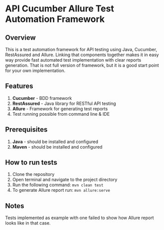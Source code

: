 # API Cucumber Allure Test Automation Framework

## Overview
This is a test automation framework for API testing using Java, Cucumber, RestAssured and Allure.
Linking that components together makes it in easy way provide fast automated test implementation with clear reports generation.
That is not full version of framework, but it is a good start point for your own implementation.

## Features
1. **Cucumber** - BDD framework
2. **RestAssured** - Java library for RESTful API testing
3. **Allure** - Framework for generating test reports
4. Test running possible from command line & IDE

## Prerequisites
1. **Java** - should be installed and configured
2. **Maven** - should be installed and configured

## How to run tests
1. Clone the repository
2. Open terminal and navigate to the project directory
3. Run the following command:
```mvn clean test```
4. To generate Allure report run:
```mvn allure:serve```

## Notes
Tests implemented as example with one failed to show how Allure report looks like in that case. 